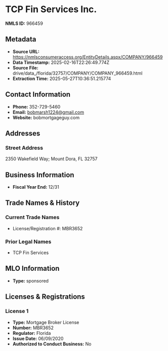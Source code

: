 # TCP Fin Services Inc.

**NMLS ID:** 966459

## Metadata
- **Source URL:** https://nmlsconsumeraccess.org/EntityDetails.aspx/COMPANY/966459
- **Data Timestamp:** 2025-02-16T22:26:49.774Z
- **Source File:** drive/data_/florida/32757/COMPANY/COMPANY_966459.html
- **Extraction Time:** 2025-05-27T10:36:51.215774

## Contact Information
- **Phone:** 352-729-5460
- **Email:** bobmarsh1224@gmail.com
- **Website:** bobmortgageguy.com

## Addresses
### Street Address
2350 Wakefield Way; Mount Dora, FL 32757

## Business Information
- **Fiscal Year End:** 12/31

## Trade Names & History
### Current Trade Names
- License/Registration #: MBR3652

### Prior Legal Names
- TCP Fin Services

## MLO Information
- **Type:** sponsored

## Licenses & Registrations

### License 1
- **Type:** Mortgage Broker License
- **Number:** MBR3652
- **Regulator:** Florida
- **Issue Date:** 06/09/2020
- **Authorized to Conduct Business:** No

